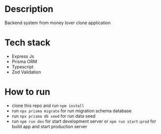 # Description
Backend system from money lover clone application

# Tech stack
- Express Js
- Prisma ORM
- Typescript
- Zod Validation

# How to run
- clone this repo and run `npm install`
- run `npx prisma migrate` for run migration schema database
- run `npx prisma db seed` for run data seed
- run `npm run dev` for start development server or `npm run start:prod` for build app and start production server
